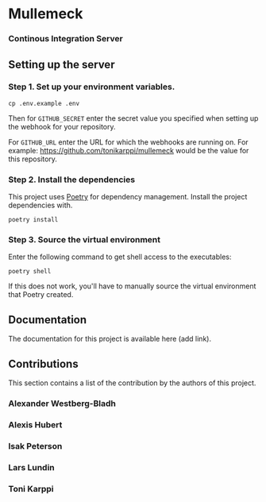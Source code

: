 # Mullemeck

### Continous Integration Server

## Setting up the server

### Step 1. Set up your environment variables.

```
cp .env.example .env
```

Then for `GITHUB_SECRET` enter the secret value you specified when setting up the webhook for your repository.

For `GITHUB_URL` enter the URL for which the webhooks are running on. For example: https://github.com/tonikarppi/mullemeck would be the value for this repository.

### Step 2. Install the dependencies

This project uses [Poetry](https://github.com/sdispater/poetry) for dependency management. Install the project dependencies with.

```
poetry install
```

### Step 3. Source the virtual environment

Enter the following command to get shell access to the executables:

```
poetry shell
```

If this does not work, you'll have to manually source the virtual environment that Poetry created.

## Documentation

The documentation for this project is available here (add link).

## Contributions

This section contains a list of the contribution by the authors of this project.

### Alexander Westberg-Bladh

### Alexis Hubert

### Isak Peterson

### Lars Lundin

### Toni Karppi

